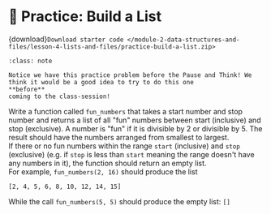 # 🚧 Practice: Build a List

{download}`Download starter code </module-2-data-structures-and-files/lesson-4-lists-and-files/practice-build-a-list.zip>`


```{admonition} Note
:class: note

Notice we have this practice problem before the Pause and Think! We think it would be a good idea to try to do this one
**before**
coming to the class-session!

```

Write a function called `fun_numbers` that takes a start number and stop number and returns a list of all "fun" numbers between start (inclusive) and stop (exclusive). A number is "fun" if it is divisible by 2 or divisible by 5. The result should have the numbers arranged from smallest to largest.  
If there or no fun numbers within the range `start` (inclusive) and `stop` (exclusive) (e.g. if `stop` is less than `start` meaning the range doesn't have any numbers in it), the function should return an empty list.  
For example, `fun_numbers(2, 16)` should produce the list  
```text
[2, 4, 5, 6, 8, 10, 12, 14, 15]
````

While the call `fun_numbers(5, 5)` should produce the empty list: `[]`   
